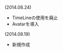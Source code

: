 (2014.08.24)
<ul>
<li>TimeLineの使用を廃止</li>
<li>Avatarを導入</li>
</ul>
(2014.08.19)
<ul>
<li>新規作成</li>
</ul>
